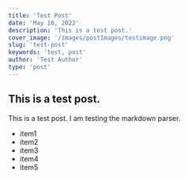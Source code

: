 ```yaml
---
title: 'Test Post'
date: 'May 16, 2022'
description: 'This is a test post.'
cover_image: '/images/postImages/testimage.png'
slug: 'test-post'
keywords: 'test, post'
author: 'Test Author'
type: 'post'
---
```

## This is a test post.
This is a test post. I am testing the markdown parser.

* item1
* item2
* item3
* item4
* item5